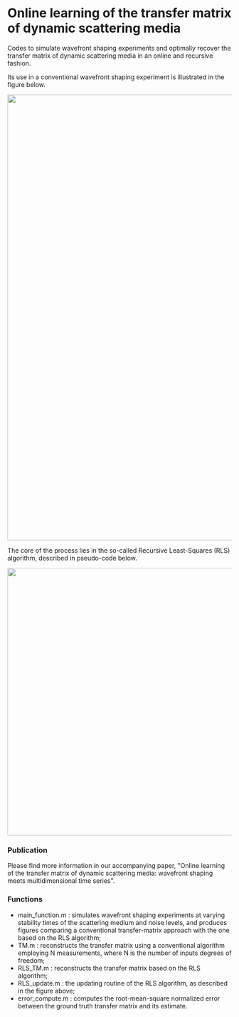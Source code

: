 # Online learning of the transfer matrix of dynamic scattering media
Codes to simulate wavefront shaping experiments and optimally recover the transfer matrix of dynamic scattering media in an online and recursive fashion.


Its use in a conventional wavefront shaping experiment is illustrated in the figure below.


<img src="https://github.com/laboGigan/online_learning_TM/blob/main/pics/method_summary.png" width="1000"/>


The core of the process lies in the so-called Recursive Least-Squares (RLS) algorithm, described in pseudo-code below.


<img src="https://github.com/laboGigan/online_learning_TM/blob/main/pics/algo.png" width="600"/>


### Publication
Please find more information in our accompanying paper, "Online learning of the transfer matrix of dynamic scattering media: wavefront shaping meets multidimensional time series".


### Functions
* main_function.m : simulates wavefront shaping experiments at varying stability times of the scattering medium and noise levels,                       and produces figures comparing a conventional transfer-matrix approach with the one based on the RLS algorithm;
* TM.m : reconstructs the transfer matrix using a conventional algorithm employing N measurements, where N is the number of inputs degrees of freedom;
* RLS_TM.m : reconstructs the transfer matrix based on the RLS algorithm;
* RLS_update.m : the updating routine of the RLS algorithm, as described in the figure above;
* error_compute.m : computes the root-mean-square normalized error between the ground truth transfer matrix and its estimate.
